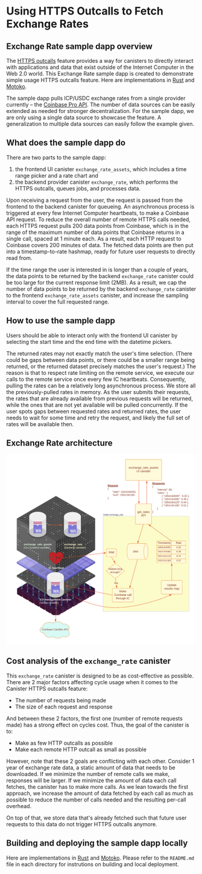 # Using HTTPS Outcalls to Fetch Exchange Rates

## Exchange Rate sample dapp overview

The [HTTPS outcalls](https://wiki.internetcomputer.org/wiki/HTTPS_outcalls) feature provides a way for canisters to directly interact with applications and data that exist outside of the Internet Computer in the Web 2.0 world. This Exchange Rate sample dapp is created to demonstrate simple usage HTTPS outcalls feature. Here are implementations in [Rust](https://github.com/dfinity/examples/tree/master/rust/exchange_rate) and [Motoko](https://github.com/dfinity/examples/tree/master/motoko/exchange_rate).

The sample dapp pulls ICP/USDC exchange rates from a single provider currently – the [Coinbase Pro API](https://api.pro.coinbase.com/products/ICP-USD/candles). The number of data sources can be easily extended as needed for stronger decentralization. For the sample dapp, we are only using a single data source to showcase the feature. A generalization to multiple data sources can easily follow the example given.

## What does the sample dapp do

There are two parts to the sample dapp:
1. the frontend UI canister `exchange_rate_assets`, which includes a time range picker and a rate chart and
2. the backend provider canister `exchange_rate`, which performs the HTTPS outcalls, queues jobs, and processes data.

Upon receiving a request from the user, the request is passed from the frontend to the backend canister for queueing. 
An asynchronous process is triggered at every few Internet Computer heartbeats, to make a Coinbase API request.
To reduce the overall number of remote HTTPS calls needed, each HTTPS request pulls 200 data 
points from Coinbase, which is in the range of the maximum number of data points that Coinbase returns in a single call, spaced at 1 minute each.
As a result, each HTTP request to Coinbase covers 200 minutes of data. The fetched data points are then put into
a timestamp-to-rate hashmap, ready for future user requests to directly read from.

If the time range the user is interested in is longer than a couple of years, the data points to be returned
by the backend `exchange_rate` canister could be too large for the current response limit (2MB).
As a result, we cap the number of data points to be returned by the backend `exchange_rate` canister to
the frontend `exchange_rate_assets` canister, and increase the sampling interval to cover the full requested range.

## How to use the sample dapp

Users should be able to interact only with the frontend UI canister by selecting the start time 
and the end time with the datetime pickers.

The returned rates may not exactly match the user's time selection. (There could be gaps between
data points, or there could be a smaller range being returned, or the returned
dataset precisely matches the user's request.) The reason is that to respect rate limiting
on the remote service, we execute our calls to the remote service once every few IC heartbeats.
Consequently, pulling the rates can be a relatively long asynchronous process. We store all the
previously-pulled rates in memory. As the user submits their requests, the rates that are already
available from previous requests will be returned, while the ones that are not yet available will be
pulled concurrently. If the user spots gaps between requested rates and returned rates, the user
needs to wait for some time and retry the request, and likely the full set of rates will be available then.

## Exchange Rate architecture
![Architecture overview diagram of the Exchange Rate dapp](_attachments/exchange_rate_arch.png)

## Cost analysis of the `exchange_rate` canister

This `exchange_rate` canister is designed to be as cost-effective as possible. There are 2 major factors
affecting cycle usage when it comes to the Canister HTTPS outcalls feature:
- The number of requests being made
- The size of each request and response

And between these 2 factors, the first one (number of remote requests made) has a strong
effect on cycles cost. Thus, the goal of the canister is to:
- Make as few HTTP outcalls as possible
- Make each remote HTTP outcall as small as possible

However, note that these 2 goals are conflicting with each other. Consider 1 year of exchange rate
data, a static amount of data that needs to be downloaded. If we minimize the number of remote calls we make,
responses will be larger. If we minimize the amount of data each call fetches, the
canister has to make more calls. As we lean towards the first approach, we
increase the amount of data fetched by each call as much as possible to reduce the number of calls needed and the resulting per-call overhead.

On top of that, we store data that's already fetched such that future user requests to this data do not trigger HTTPS outcalls anymore.


## Building and deploying the sample dapp locally
Here are implementations in [Rust](https://github.com/dfinity/examples/tree/master/rust/exchange_rate) and [Motoko](https://github.com/dfinity/examples/tree/master/motoko/exchange_rate). Please refer to the `README.md` file in each
directory for instrutions on building and local deployment.

